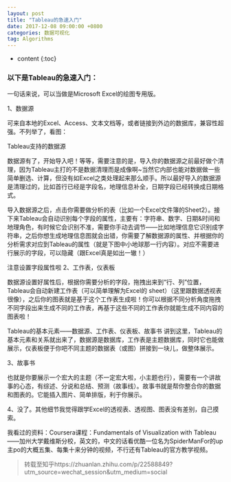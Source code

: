 ```yaml
---
layout: post
title: "Tableau的急速入门"
date: 2017-12-08 09:00:00 +0800 
categories: 数据可视化
tag: Algorithms
---
```

* content
{:toc}
### 以下是Tableau的急速入门：

一句话来说，可以当做是Microsoft Excel的绘图专用版。

1、数据源

可来自本地的Excel、Access、文本文档等，或者链接到外边的数据库，兼容性超强。不列举了，看图：



Tableau支持的数据源

数据源有了，开始导入吧！等等，需要注意的是，导入你的数据源之前最好做个清理，因为Tableau主打的不是数据清理而是成像啊~当然它内部也能对数据做一些简单删选、计算，但没有如Excel之类处理起来那么顺手。所以最好导入的数据源是清理过的，比如首行已经是字段名，地理信息补全，日期字段已经转换成日期格式。

导入数据源之后，点击你需要做分析的表（比如一个Excel文件簿的Sheet2）。接下来Tableau会自动识别每个字段的属性，主要有：字符串、数字、日期&时间和地理角色，有时候它会识别不准，需要你手动去调节——比如地理信息它识别成字符串，之后你想生成地理信息图就会出错，你需要了解数据源的属性、并根据你的分析需求对应到Tableau的属性（就是下图中小地球那一行内容）。对应不需要进行展示的字段，可以隐藏（跟Excel真是如出一辙！）




注意设置字段属性啦
2、工作表，仪表板

数据源设置好属性后，根据你需要分析的字段，拖拽出来到“行、列”位置，Tableau会自动新建工作表（可以简单理解为Excel的 sheet）（这里跟数据透视表很像），之后你的图表就是基于这个工作表生成啦！你可以根据不同分析角度拖拽不同字段出来生成不同的工作表，再基于这些不同的工作表你就能生成不同内容的图表啦！



Tableau的基本元素——数据源、工作表、仪表板、故事书
讲到这里，Tableau的基本元素和关系就出来了，数据源是数据库，工作表是主题数据库，同时它也能做展示，仪表板便于你吧不同主题的数据表（或图）拼接到一块儿，做整体展示。

3、故事书


也就是你要展示一个宏大的主题（不一定宏大啦，小主题也行），需要有一个讲故事的心态，有综述、分说和总结、预测（故事线）。故事书就是帮你整合你的数据和图表的。它能插入图片、简单排版，利于你展示。

4、没了。其他细节我觉得跟学Excel的透视表、透视图、图表没有差别，自己摸索。

我看过的资料：Coursera课程：Fundamentals of Visualization with Tableau——加州大学戴维斯分校，英文的，中文的话看优酷一位名为SpiderManFor的up主po的大概五集、每集十来分钟的视频，不行还有Tableau的官方教学视频。
> 转载至知乎https://zhuanlan.zhihu.com/p/22588849?utm_source=wechat_session&utm_medium=social